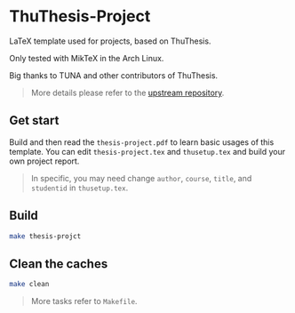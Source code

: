 # ThuThesis-Project

LaTeX template used for projects, based on ThuThesis.

Only tested with MikTeX in the Arch Linux.

Big thanks to TUNA and other contributors of ThuThesis.

> More details please refer to the [upstream repository](https://github.com/tuna/thuthesis).

## Get start

Build and then read the `thesis-project.pdf` to learn basic usages of this template.
You can edit `thesis-project.tex` and `thusetup.tex` and build your own project report.

> In specific, you may need change `author`, `course`, `title`, and `studentid` in `thusetup.tex`.

## Build

```bash
make thesis-projct
```

## Clean the caches

```bash
make clean
```
> More tasks refer to `Makefile`.
